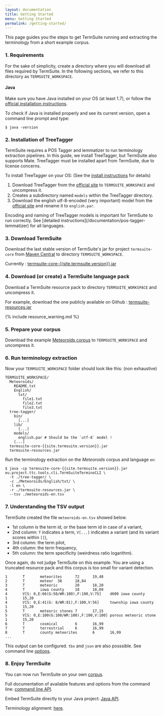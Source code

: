 ```yaml
---
layout: documentation
title: Getting Started
menu: Getting Started
permalink: /getting-started/
---
```


This page guides you the steps to get TermSuite running and extracting the terminology from a short example corpus.


### 1. Requirements


For the sake of simplicity, create a directory where you will download all files required by TermSuite. In the following sections, we refer to this directory as `TERMSUITE_WORKSPACE`.

#### Java

Make sure you have Java installed on your OS (at least 1.7), or follow the [official installation instructions](https://www.java.com/fr/download/).

To check if Java is installed properly and see its current version, open a command line prompt and type:

~~~
$ java -version
~~~

### 2. Installation of TreeTagger

TermSuite requires a POS Tagger and lemmatizer to run terminology extraction pipelines. In this guide, we install TreeTagger, but TermSuite also supports Mate. TreeTagger must be installed apart from TermSuite, due to license concerns.

To install TreeTagger on your OS: (See the [install instructions](/documentation/pos-tagger-lemmatizer) for details)
1. Download TreeTagger from the [official site](http://www.cis.uni-muenchen.de/~schmid/tools/TreeTagger/) to `TERMSUITE_WORKSPACE` and uncompress it.
2. Creates a subdirectory named `models` within the TreeTagger directory.
3. Download the english utf-8-encoded (very important) model from the [official site](www.cis.uni-muenchen.de/~schmid/tools/TreeTagger/) and rename it to `english.par`.

<div class="alert alert-warning" role="alert">
Encoding and naming of TreeTagger models is important for TermSuite to run correctly. See [detailed instructions](/documentation/pos-tagger-lemmatizer) for all languages.  
</div>

### 3. Download TermSuite

Download the last stable version of TermSuite's jar for project `termsuite-core` from [Maven Central]({{site.termsuite.maven}}) to directory `TERMSUITE_WORKSPACE`.

Currently : [termsuite-core-{{site.termsuite.version}}.jar]({{site.termsuite.maven}}{{site.termsuite.version}}/termsuite-core-{{site.termsuite.version}}.jar)

### 4. Download (or create) a TermSuite language pack

Download a TermSuite resource pack to directory `TERMSUITE_WORKSPACE` and uncompress it.

For example, download the one publicly available on Github : [termsuite-resources.jar]({{site.resources.jar}})

{% include resource_warning.md %}

### 5. Prepare your corpus

Download the example [Meteoroids corpus]({{site.corpus.meteoroids}}) to `TERMSUITE_WORKSPACE` and uncompress it.

### 6. Run terminology extraction

Now your `TERMSUITE_WORKSPACE` folder should look like this: (non exhaustive)

~~~
TERMSUITE_WORKSPACE/
  Meteoroids/
    README.txt
    English/
      txt/
        file1.txt
        file2.txt
        file3.txt
  tree-tagger/
    bin/
      [...]
    lib/
      [...]
    models/
      english.par # Should be the `utf-8` model !
    [...]
  termsuite-core-{{site.termsuite.version}}.jar
  termsuite-resources.jar
~~~

Run the terminology extraction on the *Meteoroids* corpus and language `en`:

~~~
$ java -cp termsuite-core-{{site.termsuite.version}}.jar eu.project.ttc.tools.cli.TermSuiteTerminoCLI \
  -t ./tree-tagger/ \
  -c ./Meteoroids/English/txt/ \
  -l en \
  -r ./termsuite-resources.jar \
  --tsv ./meteoroids-en.tsv
~~~

### 7. Understanding the TSV output

TermSuite created the file `meteoroids-en.tsv` showed below.
* 1st column is the term id, or the base term id in case of a variant,
* 2nd column: `T` indicates a term, `V[...]` indicates a variant (and its variant scores within `[]`),
* 3rd column: the term pilot,
* 4th column: the term frequency,
* 5th column: the term specificity (weirdness ratio logarithm).

<div class="alert alert-warning" role="alert">
Once again, do not judge TermSuite on this example. You are using a truncated resource pack and this corpus is too small for variant detection.  
</div>


~~~
1       T       meteorites      72      19,48
2       T       meteor  38      18,84
3       T       meteoric        20      18,20
4       T       iowa county     18      18,09
4       V[S: 0,E:66(G:50/WR:100),F:100,V:75]    d609 iowa county        1       15,20
4       V[S: 0,E:41(G: 8/WR:81),F:100,V:56]     township iowa county    1       15,20
5       T       meteoric stones 7       17,15
5       V[S: 0,E:100(G:100/WR:100),F:100,V:100] porous meteoric stone   1       15,20
6       T       cosmical        6       16,99
7       T       terrestrial     6       16,99
8       T       county meteorites       6       16,99
...
~~~

This output can be configured. `tbx` and `json` are also posssible. See command line [options]({{site.production_url}}/documentation/command-line-api).

### 8. Enjoy TermSuite

You can now run TermSuite on your own [corpus]({{site.production_url}}/documentation/corpus).

Full documentation of available features and options from the command line: [command line API]({{site.production_url}}/documentation/command-line-api).

Embed TermSuite directly to your Java project: [Java API](/documentation/command-line-api).

Terminology alignment: [here](/documentation/alignment).
